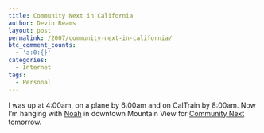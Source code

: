 ```yaml
---
title: Community Next in California
author: Devin Reams
layout: post
permalink: /2007/community-next-in-california/
btc_comment_counts:
  - 'a:0:{}'
categories:
  - Internet
tags:
  - Personal
---
```

I was up at 4:00am, on a plane by 6:00am and on CalTrain by 8:00am. Now I&#8217;m hanging with [Noah][1] in downtown Mountain View for [Community Next][2] tomorrow.

 [1]: http://okdork.com/
 [2]: http://www.communitynext.com/